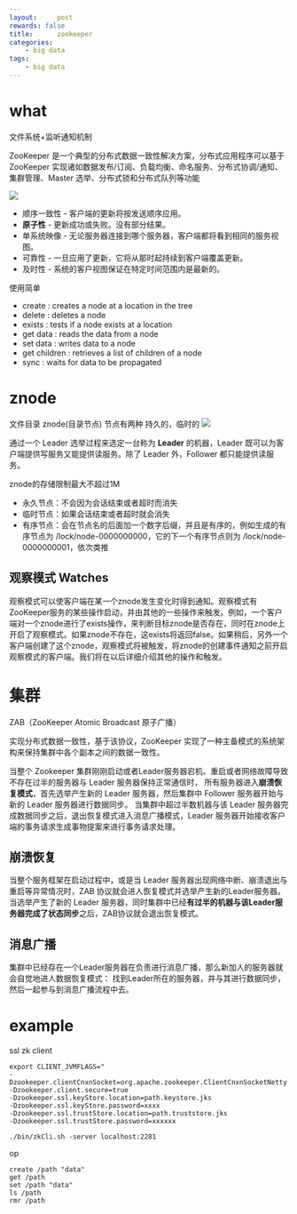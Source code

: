 ```yaml
---
layout:     post
rewards: false
title:      zookeeper
categories:
    - big data
tags:
    - big data
---
```


# what

文件系统+监听通知机制

ZooKeeper 是一个典型的分布式数据一致性解决方案，分布式应用程序可以基于 ZooKeeper 实现诸如数据发布/订阅、负载均衡、命名服务、分布式协调/通知、集群管理、Master 选举、分布式锁和分布式队列等功能

![](http://ww2.sinaimg.cn/large/006tNc79gy1g5vl5va9nhj30go055mxc.jpg)

- 顺序一致性 - 客户端的更新将按发送顺序应用。
- **原子性** - 更新成功或失败。没有部分结果。
- 单系统映像 - 无论服务器连接到哪个服务器，客户端都将看到相同的服务视图。
- 可靠性 - 一旦应用了更新，它将从那时起持续到客户端覆盖更新。
- 及时性 - 系统的客户视图保证在特定时间范围内是最新的。


使用简单
- create : creates a node at a location in the tree
- delete : deletes a node
- exists : tests if a node exists at a location
- get data : reads the data from a node
- set data : writes data to a node
- get children : retrieves a list of children of a node
- sync : waits for data to be propagated

# znode

文件目录 znode(目录节点) 节点有两种 持久的，临时的
![](http://ww2.sinaimg.cn/large/006tNc79gy1g5vltbw0dpj30ca071t8o.jpg)

通过一个 Leader 选举过程来选定一台称为 **Leader** 的机器，Leader
既可以为客户端提供写服务又能提供读服务。除了 Leader 外，Follower 都只能提供读服务。



znode的存储限制最大不超过1M

- 永久节点：不会因为会话结束或者超时而消失
- 临时节点：如果会话结束或者超时就会消失 
- 有序节点：会在节点名的后面加一个数字后缀，并且是有序的，例如生成的有序节点为 /lock/node-0000000000，它的下一个有序节点则为 /lock/node-0000000001，依次类推

## 观察模式 Watches

观察模式可以使客户端在某一个znode发生变化时得到通知。观察模式有ZooKeeper服务的某些操作启动，并由其他的一些操作来触发。例如，一个客户端对一个znode进行了exists操作，来判断目标znode是否存在，同时在znode上开启了观察模式。如果znode不存在，这exists将返回false。如果稍后，另外一个客户端创建了这个znode，观察模式将被触发，将znode的创建事件通知之前开启观察模式的客户端。我们将在以后详细介绍其他的操作和触发。



# 集群

ZAB（ZooKeeper Atomic Broadcast 原子广播）

实现分布式数据一致性，基于该协议，ZooKeeper 实现了一种主备模式的系统架构来保持集群中各个副本之间的数据一致性。



当整个 Zookeeper 集群刚刚启动或者Leader服务器宕机、重启或者网络故障导致不存在过半的服务器与 Leader 服务器保持正常通信时，
所有服务器进入**崩溃恢复模式**，首先选举产生新的 Leader 服务器，然后集群中 Follower 服务器开始与新的 Leader 服务器进行数据同步。
当集群中超过半数机器与该 Leader 服务器完成数据同步之后，退出恢复模式进入消息广播模式，Leader 服务器开始接收客户端的事务请求生成事物提案来进行事务请求处理。



## 崩溃恢复

当整个服务框架在启动过程中，或是当 Leader 服务器出现网络中断、崩溃退出与重启等异常情况时，ZAB 协议就会进人恢复模式并选举产生新的Leader服务器。
当选举产生了新的 Leader 服务器，同时集群中已经**有过半的机器与该Leader服务器完成了状态同步**之后，ZAB协议就会退出恢复模式。


## 消息广播

集群中已经存在一个Leader服务器在负责进行消息广播，那么新加人的服务器就会自觉地进人数据恢复模式：
找到Leader所在的服务器，并与其进行数据同步，然后一起参与到消息广播流程中去。



# example

ssl zk client

```shell
export CLIENT_JVMFLAGS="
-Dzookeeper.clientCnxnSocket=org.apache.zookeeper.ClientCnxnSocketNetty
-Dzookeeper.client.secure=true
-Dzookeeper.ssl.keyStore.location=path.keystore.jks
-Dzookeeper.ssl.keyStore.password=xxxx
-Dzookeeper.ssl.trustStore.location=path.truststore.jks
-Dzookeeper.ssl.trustStore.password=xxxxxx

./bin/zkCli.sh -server localhost:2281
```



op

```shell
create /path "data"
get /path
set /path "data"
ls /path
rmr /path
```



